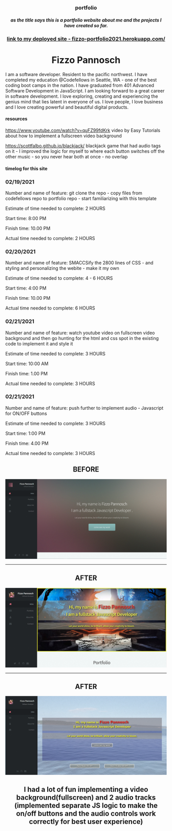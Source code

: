 ### <center>portfolio</center>

##### <center>as the title says this is a portfolio website about me and the projects I have created so far.</center>

### <center><a href="fizzo-portfolio2021.herokuapp.com/">link to my deployed site - fizzo-portfolio2021.herokuapp.com/</a></center>

# <center>Fizzo Pannosch</center>

I am a software developer. Resident to the pacific northwest. I have completed my education @Codefellows in Seattle, WA - one of the best coding boot camps in the nation.
I have graduated from 401 Advanced Software Development in JavaScript. I am looking forward to a great career in software development. I love exploring, creating and experiencing the genius mind that lies latent in everyone of us. I love people, I love business and I love creating powerful and beautiful digital products.

#### resources

https://www.youtube.com/watch?v=quFZ99fdKrk
video by Easy Tutorials about how to implement a fullscreen video background

https://scottfalbo.github.io/blackjack/
blackjack game that had audio tags on it - I improved the logic for myself to where each button switches off the other music - so you never hear both at once - no overlap

#### timelog for this site

### 02/19/2021

Number and name of feature: git clone the repo - copy files from codefellows repo to portfolio repo - start familiarizing with this template

Estimate of time needed to complete: 2 HOURS

Start time: 8:00 PM

Finish time: 10.00 PM

Actual time needed to complete: 2 HOURS

### 02/20/2021

Number and name of feature: SMACCSify the 2800 lines of CSS - and styling and personalizing the webite - make it my own

Estimate of time needed to complete: 4 - 6 HOURS

Start time: 4:00 PM

Finish time: 10.00 PM

Actual time needed to complete: 6 HOURS

### 02/21/2021

Number and name of feature: watch youtube video on fullscreen video background and then go hunting for the html and css spot in the existing code to implement it and style it

Estimate of time needed to complete: 3 HOURS

Start time: 10:00 AM

Finish time: 1.00 PM

Actual time needed to complete: 3 HOURS

### 02/21/2021

Number and name of feature: push further to implement audio - Javascript for ON/OFF buttons

Estimate of time needed to complete: 3 HOURS

Start time: 1:00 PM

Finish time: 4.00 PM

Actual time needed to complete: 3 HOURS

## <center>BEFORE</center>

![this is before](./public/images/1392Html5Up.PNG)

---

## <center>AFTER</center>

![this is after](./public/images/1393Html5UpAfter.PNG)


---

## <center>AFTER</center>

![this is after implementing a video background AND music](./public/images/2281.PNG)

## <center>I had a lot of fun implementing a video background(fullscreen) and 2 audio tracks (implemented separate JS logic to make the on/off buttons and the audio controls work correctly for best user experience)</center>
